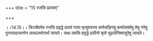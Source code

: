 +++
title = "15 रजसि प्रलयम्"

+++
  
  
।।14.15।। किञ्चैवमेव रजसि प्रवृद्धे प्रलयं गत्वा मृत्युमवाप्य कर्मसङ्गिषु
कर्मासक्तेषु तेषु नरेषु पुनस्तदाचरणेन तत्फलभोगार्थं जायते। तथा तमसि
प्रवृद्धे प्रलीनो मृतो मूढयोनिष्वासुरेषु जायते।  
  
